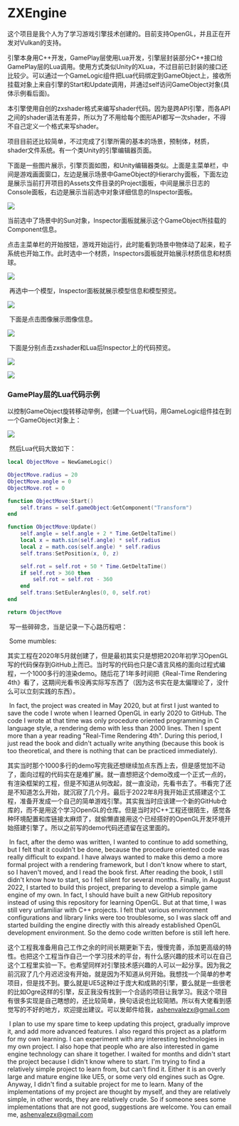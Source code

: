 # ZXEngine

​       这个项目是我个人为了学习游戏引擎技术创建的。目前支持OpenGL，并且正在开发对Vulkan的支持。

​       引擎本身用C++开发，GamePlay层使用Lua开发，引擎层封装部分C++接口给GamePlay层的Lua调用。使用方式类似Unity的XLua，不过目前已封装的接口还比较少。可以通过一个GameLogic组件把Lua代码绑定到GameObject上，接收所挂载对象上来自引擎的Start和Update调用，并通过self访问GameObject对象(具体示例看后面)。

​       本引擎使用自创的zxshader格式来编写shader代码。因为是跨API引擎，而各API之间的shader语法有差异，所以为了不用给每个图形API都写一次shader，不得不自己定义一个格式来写shader。

​       项目目前还比较简单，不过完成了引擎所需的基本的场景，预制体，材质，shader文件系统。有一个类Unity的引擎编辑器页面。

​       下面是一些图片展示，引擎页面如图，和Unity编辑器类似。上面是主菜单栏，中间是游戏画面窗口，左边是展示场景中GameObject的Hierarchy面板，下面左边是展示当前打开项目的Assets文件目录的Project面板，中间是展示日志的Console面板，右边是展示当前选中对象详细信息的Inspector面板。

![](https://github.com/AshenvaleZX/ZXEngine/blob/fd5c2450224b8981463fd16798026d5679b49c59/Documents/Images/Engine%20Show%201.png)

​       当前选中了场景中的Sun对象，Inspector面板就展示这个GameObject所挂载的Component信息。

​       点击主菜单栏的开始按钮，游戏开始运行，此时能看到场景中物体动了起来，粒子系统也开始工作。此时选中一个材质，Inspectors面板就开始展示材质信息和材质球。

![](https://github.com/AshenvaleZX/ZXEngine/blob/fd5c2450224b8981463fd16798026d5679b49c59/Documents/Images/Engine%20Show%202.png)

​       再选中一个模型，Inspector面板就展示模型信息和模型预览。

![](https://github.com/AshenvaleZX/ZXEngine/blob/fd5c2450224b8981463fd16798026d5679b49c59/Documents/Images/Engine%20Show%203.png)

​       下面是点击图像展示图像信息。

![](https://github.com/AshenvaleZX/ZXEngine/blob/fd5c2450224b8981463fd16798026d5679b49c59/Documents/Images/Engine%20Show%204.png)

​       下面是分别点击zxshader和Lua后Inspector上的代码预览。

![](https://github.com/AshenvaleZX/ZXEngine/blob/fd5c2450224b8981463fd16798026d5679b49c59/Documents/Images/Engine%20Show%205.png)

![](https://github.com/AshenvaleZX/ZXEngine/blob/fd5c2450224b8981463fd16798026d5679b49c59/Documents/Images/Engine%20Show%206.png)

###        GamePlay层的Lua代码示例

​       以控制GameObject旋转移动举例，创建一个Lua代码，用GameLogic组件挂在到一个GameObject对象上：

![](https://github.com/AshenvaleZX/ZXEngine/blob/fd5c2450224b8981463fd16798026d5679b49c59/Documents/Images/GameLogic.png)

​       然后Lua代码大致如下：

```lua
local ObjectMove = NewGameLogic()

ObjectMove.radius = 20
ObjectMove.angle = 0
ObjectMove.rot = 0

function ObjectMove:Start()
    self.trans = self.gameObject:GetComponent("Transform")
end

function ObjectMove:Update()
    self.angle = self.angle + 2 * Time.GetDeltaTime()
    local x = math.sin(self.angle) * self.radius
    local z = math.cos(self.angle) * self.radius
    self.trans:SetPosition(x, 0, z)

    self.rot = self.rot + 50 * Time.GetDeltaTime()
    if self.rot > 360 then
        self.rot = self.rot - 360
    end
    self.trans:SetEulerAngles(0, 0, self.rot)
end

return ObjectMove
```

​       写一些碎碎念，当是记录一下心路历程吧：

​       Some mumbles:

​       其实工程在2020年5月就创建了，但是最初其实只是想把2020年初学习OpenGL写的代码保存到GitHub上而已。当时写的代码也只是C语言风格的面向过程式编程，一个1000多行的渲染demo。随后花了1年多时间把《Real-Time Rendering 4th》看了，这期间光看书没再实际写东西了（因为这书实在是太偏理论了，没什么可以立刻实践的东西）。

​       In fact, the project was created in May 2020, but at first I just wanted to save the code I wrote when I learned OpenGL in early 2020 to GitHub. The code I wrote at that time was only procedure oriented programming in C language style, a rendering demo with less than 2000 lines. Then I spent more than a year reading "Real-Time Rendering 4th". During this period, I just read the book and didn't actually write anything (because this book is too theoretical, and there is nothing that can be practiced immediately).

​       其实当时那个1000多行的demo写完我还想继续加点东西上去，但是感觉加不动了，面向过程的代码实在是难扩展。就一直想把这个demo改成一个正式一点的，有渲染框架的工程，但是不知道从何改起，就一直没动，先看书去了。书看完了还是不知道怎么开始，就沉寂了几个月。最后于2022年8月我开始正式搭建这个工程，准备开发成一个自己的简单游戏引擎。其实我当时应该建一个新的GitHub仓库的，而不是用这个学习OpenGL的仓库。但是当时对C++工程还很陌生，感觉各种环境配置和库链接太麻烦了，就偷懒直接用这个已经搭好的OpenGL开发环境开始搭建引擎了。所以之前写的demo代码还遗留在这里面的。

​       In fact, after the demo was written, I wanted to continue to add something, but I felt that it couldn't be done, because the procedure oriented code was really difficult to expand. I have always wanted to make this demo a more formal project with a rendering framework, but I don't know where to start, so I haven't moved, and I read the book first. After reading the book, I still didn't know how to start, so I fell silent for several months. Finally, in August 2022, I started to build this project, preparing to develop a simple game engine of my own. In fact, I should have built a new GitHub repository instead of using this repository for learning OpenGL. But at that time, I was still very unfamiliar with C++ projects. I felt that various environment configurations and library links were too troublesome, so I was slack off and started building the engine directly with this already established OpenGL development environment. So the demo code written before is still left here.

​       这个工程我准备用自己工作之余的时间长期更新下去，慢慢完善，添加更高级的特性。也把这个工程当作自己一个学习技术的平台，有什么感兴趣的技术可以在自己这个工程里实验一下。也希望同样对引擎技术感兴趣的人可以一起分享。因为我之前沉寂了几个月迟迟没有开始，就是因为不知道从何开始。我想找一个简单的参考项目，但是找不到。要么就是UE5这种过于庞大和成熟的引擎，要么就是一些很老的比如Ogre这样的引擎，反正我没有找到一个合适的项目让我学习。我这个项目有很多实现是自己瞎想的，还比较简单，换句话说也比较简陋。所以有大佬看到感觉写的不好的地方，欢迎提出建议。可以发邮件给我，ashenvalezx@gmail.com

​       I plan to use my spare time to keep updating this project, gradually improve it, and add more advanced features. I also regard this project as a platform for my own learning. I can experiment with any interesting technologies in my own project. I also hope that people who are also interested in game engine technology can share it together. I waited for months and didn't start the project because I didn't know where to start. I'm trying to find a relatively simple project to learn from, but can't find it. Either it is an overly large and mature engine like UE5, or some very old engines such as Ogre. Anyway, I didn't find a suitable project for me to learn. Many of the implementations of my project are thought by myself, and they are relatively simple, in other words, they are relatively crude. So if someone sees some implementations that are not good, suggestions are welcome. You can email me, ashenvalezx@gmail.com

